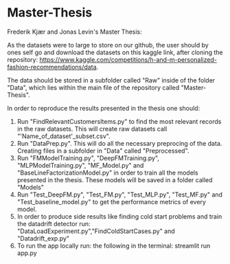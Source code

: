 # Master-Thesis
Frederik Kjær and Jonas Levin's Master Thesis:

As the datasets were to large to store on our github, the user should by ones self go and download the datasets on this kaggle link, after cloning the repository:
https://www.kaggle.com/competitions/h-and-m-personalized-fashion-recommendations/data.

The data should be stored in a subfolder called "Raw" inside of the folder "Data", which lies within the main file of the repository called "Master-Thesis".

In order to reproduce the results presented in the thesis one should:

1.  Run "FindRelevantCustomersItems.py" to find the most relevant records in the raw datasets. This will create raw datasets call  "'Name_of_dataset'_subset.csv".
2.  Run "DataPrep.py". This will do all the necessary preprocing of the data. Creating files in a subfolder in "Data" called "Preprocessed".
3.  Run "FMModelTraining.py", "DeepFMTraining.py", "MLPModelTraining.py", "MF_Model.py" and "BaseLineFactorizationModel.py" in order to train all the models presented in the thesis. These models will be saved in a folder called "Models"
4.  Run "Test_DeepFM.py", "Test_FM.py", "Test_MLP.py", "Test_MF.py" and "Test_baseline_model.py" to get the performance metrics of every model.
6. In order to produce side results like finding cold start problems and train the datadrift detector run: "DataLoadExperiment.py","FindColdStartCases.py" and "Datadrift_exp.py"
7. To run the app locally run: the following in the terminal: streamlit run app.py


